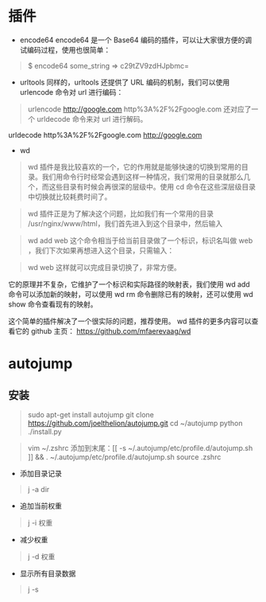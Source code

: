 # 插件
- encode64
encode64 是一个 Base64 编码的插件，可以让大家很方便的调试编码过程，使用也很简单：

>$ encode64 some_string
=> c29tZV9zdHJpbmc=
- urltools
同样的，urltools 还提供了 URL 编码的机制，我们可以使用 urlencode 命令对 url 进行编码：

>urlencode http://google.com
http%3A%2F%2Fgoogle.com
还对应了一个 urldecode 命令来对 url 进行解码。

urldecode http%3A%2F%2Fgoogle.com
http://google.com

- wd
>wd 插件是我比较喜欢的一个，它的作用就是能够快速的切换到常用的目录。我们用命令行时经常会遇到这样一种情况，我们常用的目录就那么几个，而这些目录有时候会再很深的层级中。使用 cd 命令在这些深层级目录中切换就比较耗费时间了。

>wd 插件正是为了解决这个问题，比如我们有一个常用的目录 /usr/nginx/www/html，我们首先进入到这个目录中，然后输入

>wd add web
这个命令相当于给当前目录做了一个标识，标识名叫做  web ，我们下次如果再想进入这个目录，只需输入：

>wd web
这样就可以完成目录切换了，非常方便。

它的原理并不复杂，它维护了一个标识和实际路径的映射表，我们使用 wd add 命令可以添加新的映射，可以使用 wd rm 命令删除已有的映射，还可以使用 wd show 命令查看现有的映射。

这个简单的插件解决了一个很实际的问题，推荐使用。 wd 插件的更多内容可以查看它的 github 主页：  https://github.com/mfaerevaag/wd

# autojump
## 安装
> sudo apt-get install autojump
> git clone https://github.com/joelthelion/autojump.git
> cd ~/autojump
> python ./install.py

>vim ~/.zshrc
添加到末尾：[[ -s ~/.autojump/etc/profile.d/autojump.sh ]] && . ~/.autojump/etc/profile.d/autojump.sh
source  .zshrc


- 添加目录记录
> j   -a   dir

- 追加当前权重
> j   -i   权重

- 减少权重
> j   -d   权重

- 显示所有目录数据
> j    -s
